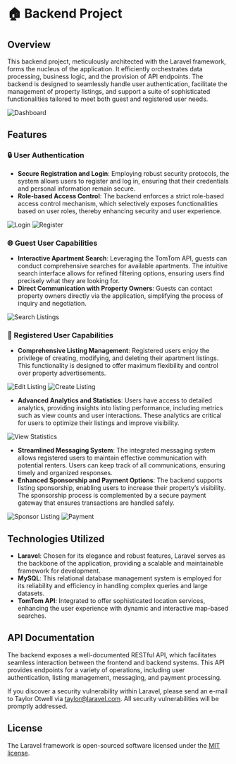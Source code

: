 # 🏠 Backend Project

## Overview
This backend project, meticulously architected with the Laravel framework, forms the nucleus of the application. It efficiently orchestrates data processing, business logic, and the provision of API endpoints. The backend is designed to seamlessly handle user authentication, facilitate the management of property listings, and support a suite of sophisticated functionalities tailored to meet both guest and registered user needs.

![Dashboard](https://raw.githubusercontent.com/gianlivio/proj124-team5-be/main/welcome_dashboard.png)

## Features

### 🔒 User Authentication
- **Secure Registration and Login**: Employing robust security protocols, the system allows users to register and log in, ensuring that their credentials and personal information remain secure.
- **Role-based Access Control**: The backend enforces a strict role-based access control mechanism, which selectively exposes functionalities based on user roles, thereby enhancing security and user experience.

![Login](https://raw.githubusercontent.com/gianlivio/proj124-team5-be/main/login.png)
![Register](https://raw.githubusercontent.com/gianlivio/proj124-team5-be/main/register.png)

### 🌐 Guest User Capabilities
- **Interactive Apartment Search**: Leveraging the TomTom API, guests can conduct comprehensive searches for available apartments. The intuitive search interface allows for refined filtering options, ensuring users find precisely what they are looking for.
- **Direct Communication with Property Owners**: Guests can contact property owners directly via the application, simplifying the process of inquiry and negotiation.

![Search Listings](https://raw.githubusercontent.com/gianlivio/proj124-team5-be/main/apartments_list.png)

### 📝 Registered User Capabilities
- **Comprehensive Listing Management**: Registered users enjoy the privilege of creating, modifying, and deleting their apartment listings. This functionality is designed to offer maximum flexibility and control over property advertisements.

![Edit Listing](https://raw.githubusercontent.com/gianlivio/proj124-team5-be/main/apartments_edit.png)
![Create Listing](https://raw.githubusercontent.com/gianlivio/proj124-team5-be/main/apartments_create.png)

- **Advanced Analytics and Statistics**: Users have access to detailed analytics, providing insights into listing performance, including metrics such as view counts and user interactions. These analytics are critical for users to optimize their listings and improve visibility.

![View Statistics](https://raw.githubusercontent.com/gianlivio/proj124-team5-be/main/views_stat.png)

- **Streamlined Messaging System**: The integrated messaging system allows registered users to maintain effective communication with potential renters. Users can keep track of all communications, ensuring timely and organized responses.
- **Enhanced Sponsorship and Payment Options**: The backend supports listing sponsorship, enabling users to increase their property’s visibility. The sponsorship process is complemented by a secure payment gateway that ensures transactions are handled safely.

![Sponsor Listing](https://raw.githubusercontent.com/gianlivio/proj124-team5-be/main/sponsorship_selection.png)
![Payment](https://raw.githubusercontent.com/gianlivio/proj124-team5-be/main/sponsorship_payment.png)

## Technologies Utilized
- **Laravel**: Chosen for its elegance and robust features, Laravel serves as the backbone of the application, providing a scalable and maintainable framework for development.
- **MySQL**: This relational database management system is employed for its reliability and efficiency in handling complex queries and large datasets.
- **TomTom API**: Integrated to offer sophisticated location services, enhancing the user experience with dynamic and interactive map-based searches.

## API Documentation
The backend exposes a well-documented RESTful API, which facilitates seamless interaction between the frontend and backend systems. This API provides endpoints for a variety of operations, including user authentication, listing management, messaging, and payment processing.

If you discover a security vulnerability within Laravel, please send an e-mail to Taylor Otwell via [taylor@laravel.com](mailto:taylor@laravel.com). All security vulnerabilities will be promptly addressed.

## License

The Laravel framework is open-sourced software licensed under the [MIT license](https://opensource.org/licenses/MIT).
